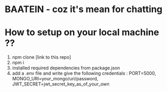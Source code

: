 #  BAATEIN  - coz it's mean for chatting

# How to setup on your local machine ??
1) npm clone [link to this repo]
2) npm i
3) installed required dependencies from package.json
4) add a .env file and write give the following credentials : PORT=5000, MONGO_URI=your_mongo/uri/password, JWT_SECRET=jwt_secret_key_as_of_your_own
